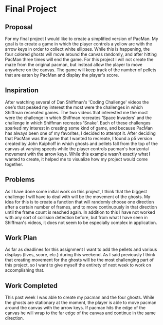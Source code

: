 # Final Project
## Proposal
For my final project I would like to create a simplified version of PacMan.  My goal is to create a game in which the player controls a yellow arc with the arrow keys in order to collect white ellipses.  While this is happening, the four colored ghosts will move around the canvas randomly, and after hitting PacMan three times will end the game.  For this project I will not create the maze from the original pacman, but instead allow the player to move anywhere on the canvas.  The game will keep track of the number of pellets that are eaten by PacMan and display the player's score.

## Inspiration
After watching several of Dan Shiffman's 'Coding Challenge' videos the one's that peaked my interest the most were the challenges in which Shiffman recreated games.  The two videos that interested me the most were the challenge in which Shiffman recreates 'Space Invaders' and the challenge in which Shiffman recreates 'Snake'.  Each of these challenges sparked my interest in creating some kind of game, and because PacMan has always been one of my favorites, I decided to attempt it.  After deciding that PacMan was the game that I wanted to recreate, I found a p5 version created by John Kuiphoff in which ghosts and pellets fall from the top of the canvas at varying speeds while the player controls pacman's horizontal movement with the arrow keys.  While this example wasn't exactly what I wanted to create, it helped me to visualize how my project would come together.

## Problems
As I have done some initial work on this project, I think that the biggest challenge I will have to deal with will be the movement of the ghosts. My idea for this is to create a function that will randomly choose one direction after a certain number of frames, and to move continuously in that direction until the frame count is reached again.  In addition to this I have not worked with any sort of collision detection before, but from what I have seen in Shiffman's videos, it does not seem to be especially complex in application.

## Work Plan
As far as deadlines for this assignment I want to add the pellets and various displays (lives, score, etc.) during this weekend. As I said previously I think that creating movement for the ghosts will be the most challenging part of this project, so I want to give myself the entirety of next week to work on accomplishing that.

## Work Completed
This past week I was able to create my pacman and the four ghosts. While the ghosts are stationary at the moment, the player is able to move pacman around the canvas with the arrow keys.  If pacman hits the edge of the canvas he will wrap to the far edge of the canvas and continue in the same direction. 
